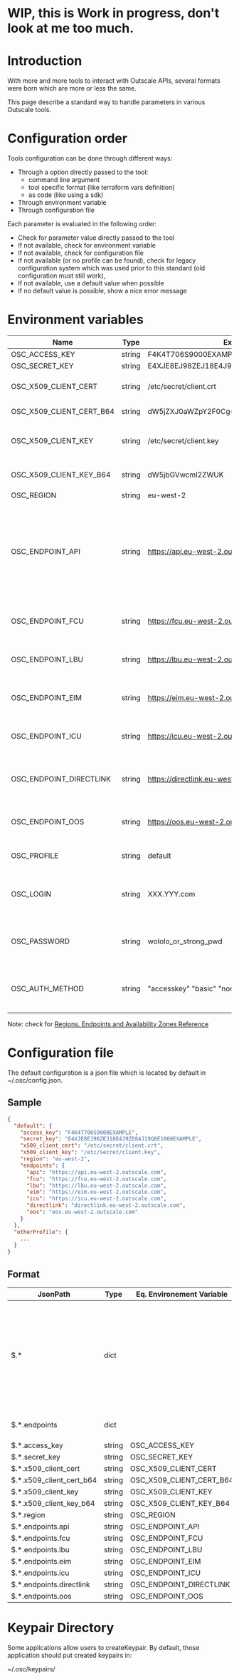 # WIP, this is Work in progress, don't look at me too much.

# Introduction

With more and more tools to interact with Outscale APIs, several formats were born which are more or less the same.

This page describe a standard way to handle parameters in various Outscale tools.

# Configuration order

Tools configuration can be done through different ways:

- Through a option directly passed to the tool:
  - command line argument
  - tool specific format (like terraform vars definition)
  - as code (like using a sdk)
- Through environment variable
- Through configuration file 

Each parameter is evaluated in the following order:

- Check for parameter value directly passed to the tool
- If not available, check for environment variable
- If not available, check for configuration file 
- If not available (or no profile can be found), check for legacy configuration system which was used prior to this standard (old configuration must still work), 
- If not available, use a default value when possible
- If no default value is possible, show a nice error message

# Environment variables


| Name | Type | Example | Description |
|------|------|---------|-------------|
| OSC_ACCESS_KEY | string | F4K4T706S9000EXAMPLE | Access Key |
| OSC_SECRET_KEY | string	| E4XJE8EJ98ZEJ18E4J9ZE84J19Q8E1000EXAMPLE | Secret Key |
| OSC_X509_CLIENT_CERT | string |	/etc/secret/client.crt | Full path to client certificate (.crt, public part) |
| OSC_X509_CLIENT_CERT_B64 | string |	dW5jZXJ0aWZpY2F0Cg== | Client certificate base64 encoded |
| OSC_X509_CLIENT_KEY | string | /etc/secret/client.key |	Full path to client key related to certificate (.key, secret part) |
| OSC_X509_CLIENT_KEY_B64 | string | dW5jbGVwcml2ZWUK |	client key related to certificate base64 encoded |
| OSC_REGION | string |	eu-west-2 | region |	
| OSC_ENDPOINT_API | string | https://api.eu-west-2.outscale.com | Endpoint of Outscale API (with protocol, nor partial URI). Note: this has recently changed. We used to include partial uri without protocol. Some software might not be compliant to this one yet |
| OSC_ENDPOINT_FCU | string | https://fcu.eu-west-2.outscale.com | Endpoint of FCU API (with protocol). Same note as for OSC_ENDPOINT_API |
| OSC_ENDPOINT_LBU | string | https://lbu.eu-west-2.outscale.com | Endpoint of LBU API (with protocol). Same note as for OSC_ENDPOINT_API |
| OSC_ENDPOINT_EIM | string |	https://eim.eu-west-2.outscale.com | Endpoint of EIM API (with protocol). Same note as for OSC_ENDPOINT_API |
| OSC_ENDPOINT_ICU | string |	https://icu.eu-west-2.outscale.com | Endpoint of ICU API (with protocol). Same note as for OSC_ENDPOINT_API |
| OSC_ENDPOINT_DIRECTLINK | string | https://directlink.eu-west-2.outscale.com | Endpoint of DirectLink API (with protocol). Same note as for OSC_ENDPOINT_API |
| OSC_ENDPOINT_OOS | string | https://oos.eu-west-2.outscale.com | Endpoint of OOS API (with protocol). Same note as for OSC_ENDPOINT_API |
| OSC_PROFILE | string | default | Profile to use in configuration file (default is "default") |
| OSC_LOGIN |	string | XXX.YYY.com | user login (email). Require if password/basic method, ignored otherwise |
| OSC_PASSWORD | string | wololo_or_strong_pwd | user password. Require if password/basic method, ignored otherwise |
| OSC_AUTH_METHOD | string | "accesskey" "basic" "none" | default accesskey, some program support "password" as a synonyme for "basic" |

Note: check for [Regions, Endpoints and Availability Zones Reference](https://docs.outscale.com/en/userguide/Regions-Endpoints-and-Subregions-Reference.html)

# Configuration file

The default configuration is a json file which is located by default in ~/.osc/config.json.

## Sample

```json
{
  "default": {
    "access_key": "F4K4T706S9000EXAMPLE",
    "secret_key": "E4XJE8EJ98ZEJ18E4J9ZE84J19Q8E1000EXAMPLE",
    "x509_client_cert": "/etc/secret/client.crt",
    "x509_client_key": "/etc/secret/client.key",
    "region": "eu-west-2",
    "endpoints": {
      "api": "https://api.eu-west-2.outscale.com",
      "fcu": "https://fcu.eu-west-2.outscale.com",
      "lbu": "https://lbu.eu-west-2.outscale.com",
      "eim": "https://eim.eu-west-2.outscale.com",
      "icu": "https://icu.eu-west-2.outscale.com",
      "directlink": "directlink.eu-west-2.outscale.com",
      "oos": "oos.eu-west-2.outscale.com"
    }
  },
  "otherProfile": {
    ...
  }
}
```

## Format

| JsonPath | Type | Eq. Environement Variable | Notes |
|-|-|-|-|
| $.* |	dict |	| Profiles names. If no profile is provided through program's options or environment variable OSC_PROFILE, "default" profile is used. |If the profile cannot be found ("default" or other), no profile is used. |
| $.*.endpoints |	dict | | All endpoints referenced by name |
| $.*.access_key | string |	OSC_ACCESS_KEY | |
| $.*.secret_key | string | OSC_SECRET_KEY | |
| $.*.x509_client_cert | string | OSC_X509_CLIENT_CERT | |
| $.*.x509_client_cert_b64 | string | OSC_X509_CLIENT_CERT_B64 | |
| $.*.x509_client_key | string | OSC_X509_CLIENT_KEY	| |
| $.*.x509_client_key_b64 | string | OSC_X509_CLIENT_KEY_B64	| |
| $.*.region | string | OSC_REGION | |
| $.*.endpoints.api | string | OSC_ENDPOINT_API | |
| $.*.endpoints.fcu | string | OSC_ENDPOINT_FCU | |
| $.*.endpoints.lbu | string | OSC_ENDPOINT_LBU | |
| $.*.endpoints.eim | string | OSC_ENDPOINT_EIM | |
| $.*.endpoints.icu | string | OSC_ENDPOINT_ICU | |
| $.*.endpoints.directlink | string | OSC_ENDPOINT_DIRECTLINK | |
| $.*.endpoints.oos | string | OSC_ENDPOINT_OOS | |


# Keypair Directory

Some applications allow users to createKeypair. By default, those application should put created keypairs in:

~/.osc/keypairs/
